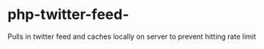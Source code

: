 php-twitter-feed-
=================

Pulls in twitter feed and caches locally on server to prevent hitting rate limit     